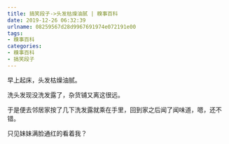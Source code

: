 ```yaml
---
title: 搞笑段子->头发枯燥油腻 | 糗事百科
date: 2019-12-26 06:32:39
urlname: 08259567d28d9967691974e072191e00
tags: 
- 糗事百科
categories:
- 糗事百科
- 搞笑段子
---
```

早上起床，头发枯燥油腻。

洗头发现没洗发露了，杂货铺又离这很远。

于是便去邻居家按了几下洗发露就乘在手里，回到家之后闻了闻味道，嗯，还不错。

只见妹妹满脸通红的看着我？


